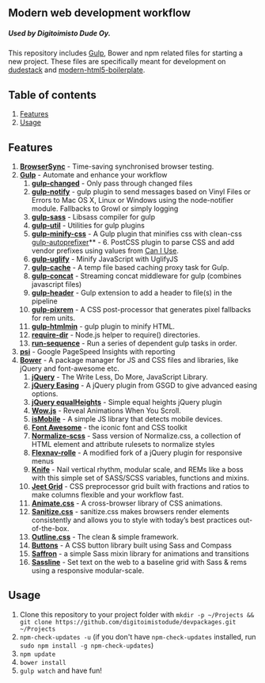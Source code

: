 ## Modern web development workflow
##### Used by Digitoimisto Dude Oy.

This repository includes [Gulp](http://gulpjs.com/), Bower and npm related files for starting a new project. These files are specifically meant for development on [dudestack](https://github.com/digitoimistodude/wpstack-rolle) and [modern-html5-boilerplate](https://github.com/digitoimistodude/modern-html5-boilerplate).

## Table of contents

1. [Features](#features)
2. [Usage](#usage)

## Features

1. **[BrowserSync](https://github.com/BrowserSync/browser-sync)** - Time-saving synchronised browser testing.
2. **[Gulp](https://github.com/gulpjs/gulp)** - Automate and enhance your workflow
    1. **[gulp-changed](https://github.com/sindresorhus/gulp-changed)** - Only pass through changed files
    2. **[gulp-notify](https://github.com/mikaelbr/gulp-notify)** - gulp plugin to send messages based on Vinyl Files or Errors to Mac OS X, Linux or Windows using the node-notifier module. Fallbacks to Growl or simply logging
    3. **[gulp-sass](https://github.com/dlmanning/gulp-sass)** - Libsass compiler for gulp
    4. **[gulp-util](https://github.com/gulpjs/gulp-util)** - Utilities for gulp plugins
    5. **[gulp-minify-css](https://github.com/jonathanepollack/gulp-minify-css)** - A Gulp plugin that minifies css with clean-css
    [gulp-autoprefixer](https://github.com/sindresorhus/gulp-autoprefixer)** - 6. PostCSS plugin to parse CSS and add vendor prefixes using values from [Can I Use](http://caniuse.com/).
    7. **[gulp-uglify](https://github.com/terinjokes/gulp-uglify)** - Minify JavaScript with UglifyJS
    8. **[gulp-cache](https://github.com/jgable/gulp-cache)** - A temp file based caching proxy task for Gulp.
    9. **[gulp-concat](https://github.com/wearefractal/gulp-concat)** - Streaming concat middleware for gulp (combines javascript files)
    10. **[gulp-header](https://github.com/godaddy/gulp-header)** - Gulp extension to add a header to file(s) in the pipeline
    11. **[gulp-pixrem](https://github.com/gummesson/gulp-pixrem)** - A CSS post-processor that generates pixel fallbacks for rem units.
    12. **[gulp-htmlmin](https://github.com/jonschlinkert/gulp-htmlmin)** - gulp plugin to minify HTML.
    13. **[require-dir](https://github.com/aseemk/requireDir)** - Node.js helper to require() directories.
    14. **[run-sequence](https://github.com/OverZealous/run-sequence)** - Run a series of dependent gulp tasks in order.
3. **[psi](https://github.com/addyosmani/psi)** - Google PageSpeed Insights with reporting
4. **[Bower](http://bower.io)** - A package manager for JS and CSS files and libraries, like jQuery and font-awesome etc.
    1. **[jQuery](https://jquery.com/)** - The Write Less, Do More, JavaScript Library.
    2. **[jQuery Easing](http://gsgd.co.uk/sandbox/jquery/easing/)** - A jQuery plugin from GSGD to give advanced easing options.
    3. **[jQuery equalHeights](https://github.com/mattbanks/jQuery.equalHeights)** - Simple equal heights jQuery plugin 
    4. **[Wow.js](http://mynameismatthieu.com/WOW/)** - Reveal Animations When You Scroll.
    5. **[isMobile](https://github.com/kaimallea/isMobile)** - A simple JS library that detects mobile devices.
    6. **[Font Awesome](http://fortawesome.github.io/Font-Awesome/)** - the iconic font and CSS toolkit
    7. **[Normalize-scss](https://github.com/JohnAlbin/normalize-scss)** - Sass version of Normalize.css, a collection of HTML element and attribute rulesets to normalize styles
    8. **[Flexnav-rolle](https://github.com/ronilaukkarinen/flexnav-rolle)** - A modified fork of a jQuery plugin for responsive menus
    9. **[Knife](https://github.com/Pushplaybang/knife)** - Nail vertical rhythm, modular scale, and REMs like a boss with this simple set of SASS/SCSS variables, functions and mixins.
    10. **[Jeet Grid](http://jeet.gs/)** - CSS preprocessor grid built with fractions and ratios to make columns flexible and your workflow fast.
    11. **[Animate.css](http://daneden.github.io/animate.css/)** - A cross-browser library of CSS animations.
    12. **[Sanitize.css](https://10up.github.io/sanitize.css/)** - sanitize.css makes browsers render elements consistently and allows you to style with today’s best practices out-of-the-box.
    13. **[Outline.css](http://outlinecss.co.uk)** - The clean & simple framework.
    14. **[Buttons](https://github.com/alexwolfe/Buttons)** - A CSS button library built using Sass and Compass
    15. **[Saffron](http://colindresj.github.io/saffron/)** - a simple Sass mixin library for animations and transitions
    16. **[Sassline](https://sassline.com/)** - Set text on the web to a baseline grid with Sass & rems using a responsive modular-scale.

## Usage

1. Clone this repository to your project folder with `mkdir -p ~/Projects && git clone https://github.com/digitoimistodude/devpackages.git ~/Projects`
2. `npm-check-updates -u` (if you don't have `npm-check-updates` installed, run `sudo npm install -g npm-check-updates`)
3. `npm update`
4. `bower install`
5. `gulp watch` and have fun!